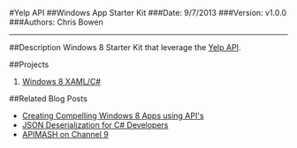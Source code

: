 #Yelp API
##Windows App Starter Kit
###Date: 9/7/2013
###Version: v1.0.0
###Authors: Chris Bowen

----------
##Description
Windows 8 Starter Kit that leverage the [Yelp API][1].

##Projects

 1. [Windows 8 XAML/C#][2]

##Related Blog Posts

 - [Creating Compelling Windows 8 Apps using API's][3]
 - [JSON Deserialization for C# Developers][4]
 - [APIMASH on Channel 9][5]


  [1]: http://www.yelp.com/developers
  [2]: https://github.com/winappkits/YelpAPI/tree/master/Windows8
  [3]: http://theundocumentedapi.com/2013/05/28/apimash-using-apis-to-create-compelling-windows-apps/
  [4]: http://theundocumentedapi.com/2013/05/31/apimash-json-deserialization-for-c-developers/
  [5]: http://channel9.msdn.com/Niners/apimash